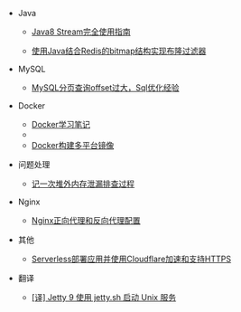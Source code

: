 - Java
 
  - [Java8 Stream完全使用指南](java/java8-stream.md)

  - [使用Java结合Redis的bitmap结构实现布隆过滤器](java/redis-bloom-filter.md)

- MySQL

  - [MySQL分页查询offset过大，Sql优化经验](mysql/mysql-limit-optimization.md)

- Docker

  - [Docker学习笔记](docker/docker-learn-note.md)
  - 
  - [Docker构建多平台镜像](docker/build-multi-platform-image.md)

- 问题处理

  - [记一次堆外内存泄漏排查过程](problem/record-once-no-heap-oom.md)

- Nginx

  - [Nginx正向代理和反向代理配置](nginx/nginx-config.md)

- 其他

  - [Serverless部署应用并使用Cloudflare加速和支持HTTPS](other/serverless-with-cloudflare-support-https.md)

- 翻译

  - [[译] Jetty 9 使用 jetty.sh 启动 Unix 服务](translate/start-jetty-9.md)
  
